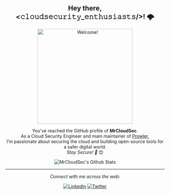 <div align="center">
<h2> Hey there, <𝚌𝚕𝚘𝚞𝚍𝚜𝚎𝚌𝚞𝚛𝚒𝚝𝚢_𝚎𝚗𝚝𝚑𝚞𝚜𝚒𝚊𝚜𝚝𝚜/>! 🌩️ </h2>
</div>

<div align="center" width="50">

<img src="https://github.com/user-attachments/assets/b5c75e2e-e7bc-42a2-ad31-ea556d1e99ed" alt="Welcome!" width="300"/>

</div>

<div align="center">

You've reached the GitHub profile of <strong>MrCloudSec</strong>. <br>
As a Cloud Security Engineer and main maintainer of [Prowler](https://github.com/prowler-cloud/prowler), <br>I’m passionate about securing the cloud and building open-source tools for a safer digital world. <br>
<i>Stay Secure! 🔐</i> 😊

</div>

<div align="center">

<img align="center" src="https://github-readme-stats.vercel.app/api?username=MrCloudSec&include_all_commits=true&count_private=true&show_icons=true&line_height=20&title_color=7A7ADB&icon_color=2234AE&text_color=D3D3D3&bg_color=0,000000,130F40" alt="MrCloudSec's Github Stats">

---

<i>Connect with me across the web:</i><br>

<a href="https://www.linkedin.com/in/sergargar" target="_blank"><img src="https://img.shields.io/badge/LinkedIn-%230077B5.svg?&style=flat-square&logo=linkedin&logoColor=white" alt="LinkedIn"></a>
<a href="https://twitter.com/MrCloudSec" target="_blank"><img src="https://img.shields.io/badge/Twitter-%231DA1F2.svg?&style=flat-square&logo=twitter&logoColor=white" alt="Twitter"></a>

</div>
